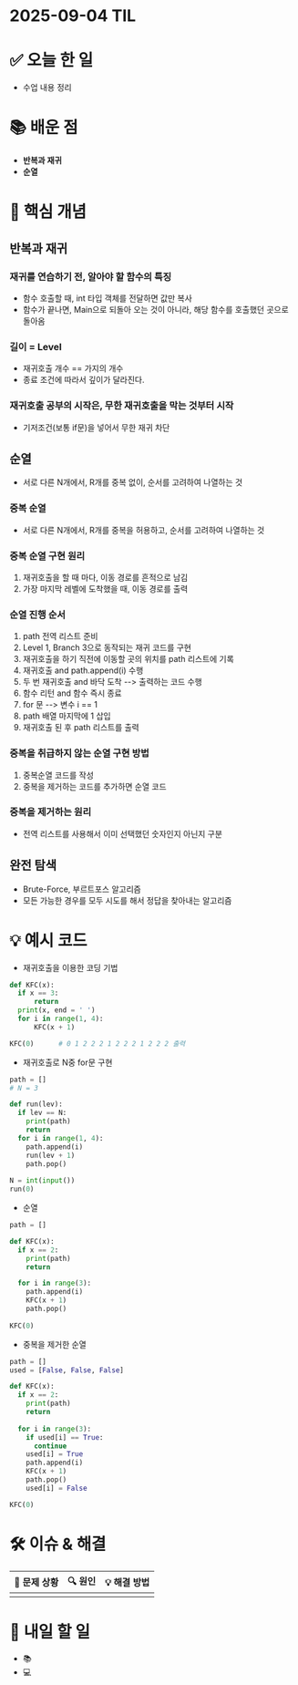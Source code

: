# 2025-09-04 TIL

# ✅ 오늘 한 일
- 수업 내용 정리

# 📚 배운 점
- **반복과 재귀**
- **순열**

# 📌 핵심 개념
## 반복과 재귀
### 재귀를 연습하기 전, 알아야 할 함수의 특징
- 함수 호출할 때, int 타입 객체를 전달하면 값만 복사
- 함수가 끝나면, Main으로 되돌아 오는 것이 아니라, 해당 함수를 호출했던 곳으로 돌아옴
### 길이 = Level
  - 재귀호출 개수 == 가지의 개수
  - 종료 조건에 따라서 깊이가 달라진다.
### 재귀호출 공부의 시작은, 무한 재귀호출을 막는 것부터 시작
- 기저조건(보통 if문)을 넣어서 무한 재귀 차단

## 순열
- 서로 다른 N개에서, R개를 중복 없이, 순서를 고려하여 나열하는 것
### 중복 순열
- 서로 다른 N개에서, R개를 중복을 허용하고, 순서를 고려하여 나열하는 것
### 중복 순열 구현 원리
1. 재귀호출을 할 때 마다, 이동 경로를 흔적으로 남김
2. 가장 마지막 레벨에 도착했을 때, 이동 경로를 출력
### 순열 진행 순서
1. path 전역 리스트 준비
2. Level 1, Branch 3으로 동작되는 재귀 코드를 구현
3. 재귀호출을 하기 직전에 이동할 곳의 위치를 path 리스트에 기록
4. 재귀호출 and path.append(i) 수행
5. 두 번 재귀호출 and 바닥 도착 --> 출력하는 코드 수행
6. 함수 리턴 and 함수 즉시 종료
7. for 문 --> 변수 i == 1
8. path 배열 마지막에 1 삽입
9. 재귀호출 된 후 path 리스트를 출력
### 중복을 취급하지 않는 순열 구현 방법
1. 중복순열 코드를 작성
2. 중복을 제거하는 코드를 추가하면 순열 코드
### 중복을 제거하는 원리
- 전역 리스트를 사용해서 이미 선택했던 숫자인지 아닌지 구분
## 완전 탐색
- Brute-Force, 부르트포스 알고리즘
- 모든 가능한 경우를 모두 시도를 해서 정답을 찾아내는 알고리즘

# 💡 예시 코드
- 재귀호출을 이용한 코딩 기법
```python
def KFC(x):
  if x == 3:
      return
  print(x, end = ' ')
  for i in range(1, 4):
      KFC(x + 1)

KFC(0)      # 0 1 2 2 2 1 2 2 2 1 2 2 2 출력
```
- 재귀호출로 N중 for문 구현
```python
path = []
# N = 3

def run(lev):
  if lev == N:
    print(path)
    return
  for i in range(1, 4):
    path.append(i)
    run(lev + 1)
    path.pop()
  
N = int(input())
run(0)
```
- 순열
```python
path = []

def KFC(x):
  if x == 2:
    print(path)
    return

  for i in range(3):
    path.append(i)
    KFC(x + 1)
    path.pop()
  
KFC(0)
```
- 중복을 제거한 순열
```python
path = []
used = [False, False, False]

def KFC(x):
  if x == 2:
    print(path)
    return
  
  for i in range(3):
    if used[i] == True:
      continue
    used[i] = True
    path.append(i)
    KFC(x + 1)
    path.pop()
    used[i] = False

KFC(0)
```

# 🛠️ 이슈 & 해결
| 🐞 문제 상황 | 🔍 원인 | 💡 해결 방법 |
| ----------- | ------ | ----------- |
|             |        |             |

# 🎯 내일 할 일
- 📚 
- 💻 
